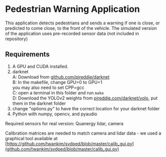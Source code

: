 # Pedestrian Warning Application
This application detects pedestrians and sends a warning if one is close, or predicted to come close, to the front of the vehicle. The simulated version of the application uses pre-recorded sensor data (not included in repository)

## Requirements
1. A GPU and CUDA installed.
2. darknet  
   A: Download from [github.com/pjreddie/darknet](https://github.com/pjreddie/darknet)  
   B: In the makefile, change GPU=0 to GPU=1  
       you may also need to set CPP=gcc  
   C: open a terminal in this folder and run `make`  
   D: Download the YOLOv2 weights from [pjreddie.com/darknet/yolo](https://pjreddie.com/darknet/yolo/), put them in the darknet folder
3. change "options.py" to have the correct location for your darknet folder
4. Python with numpy, opencv, and pyaudio

Required sensors for real version: Quanergy lidar, camera

Calibration matrices are needed to match camera and lidar data - we used a graphical tool available at [https://github.com/twankim/svdped/blob/master/calib_gui.py](github.com/twankim/svdped/blob/master/calib_gui.py)